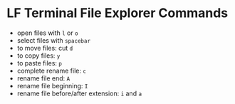 # LF Terminal File Explorer Commands

* open files with `l` or `o`
* select files with `spacebar`
* to move files: cut `d`
* to copy files: `y`
* to paste files: `p`
* complete rename file: `c`
* rename file end: `A`
* rename file beginning: `I`
* rename file before/after extension: `i` and `a`
